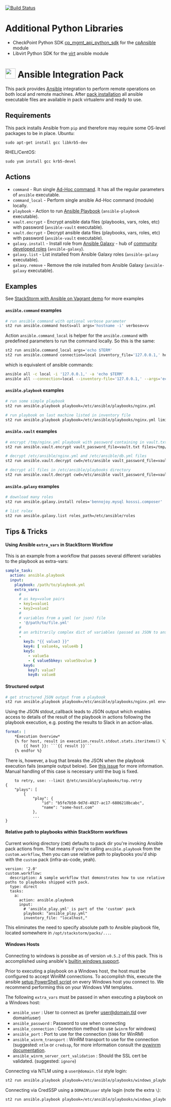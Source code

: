 [![Build Status](https://circleci.com/gh/StackStorm-Exchange/stackstorm-ansible.svg?style=shield)](https://circleci.com/gh/StackStorm-Exchange/stackstorm-ansible)

# Additional Python Libraries
- CheckPoint Python SDK [cp_mgmt_api_python_sdk](https://github.com/CheckPointSW/cp_mgmt_api_python_sdk) for the [cpAnsible](https://github.com/CheckPointSW/cpAnsible) module
- Libvirt Python SDK for the [virt](https://docs.ansible.com/ansible/latest/modules/virt_module.html#virt-module) ansible module

# <img src="http://www.ansible.com/favicon.ico" width="32px" valign="-3px"/> Ansible Integration Pack
This pack provides [Ansible](http://www.ansible.com/) integration to perform remote operations on both local and remote machines.
After [pack installation](http://docs.stackstorm.com/packs.html#getting-a-pack) all ansible executable files are available in pack virtualenv and ready to use.

## Requirements
This pack installs Ansible from `pip` and therefore may require some OS-level packages to be in place.
Ubuntu:
```
sudo apt-get install gcc libkrb5-dev
```
RHEL/CentOS:
```
sudo yum install gcc krb5-devel
```

## Actions
* `command` - Run single [Ad-Hoc command](http://docs.ansible.com/intro_adhoc.html). It has all the regular parameters of `ansible` executable.
* `command_local` - Perform single ansible Ad-Hoc command (module) locally.
* `playbook` - Action to run [Ansible Playbook](http://docs.ansible.com/playbooks.html) (`ansible-playbook` executable).
* `vault.encrypt` - Encrypt ansible data files (playbooks, vars, roles, etc) with password (`ansible-vault` executable).
* `vault.decrypt` - Decrypt ansible data files (playbooks, vars, roles, etc) with password (`ansible-vault` executable).
* `galaxy.install` - Install role from [Ansible Galaxy](http://docs.ansible.com/galaxy.html) - hub of [community developed roles](https://galaxy.ansible.com/) (`ansible-galaxy`).
* `galaxy.list` - List installed from Ansible Galaxy roles (`ansible-galaxy` executable).
* `galaxy.remove` - Remove the role installed from Ansible Galaxy (`ansible-galaxy` executable).

## Examples
See [StackStorm with Ansible on Vagrant demo](https://github.com/StackStorm/st2-ansible-vagrant) for more examples

#### `ansible.command` examples
```sh
# run ansible command with optional verbose parameter
st2 run ansible.command hosts=all args='hostname -i' verbose=vv
```

Action `ansible.command_local` is helper for the `ansible.command` with predefined parameters to run the command locally. So this is the same:
```sh
st2 run ansible.command_local args='echo $TERM'
st2 run ansible.command connection=local inventory_file='127.0.0.1,' hosts=all args='echo $TERM'
```
which is equivalent of ansible commands:
```sh
ansible all -c local -i '127.0.0.1,' -a 'echo $TERM'
ansible all --connection=local --inventory-file='127.0.0.1,' --args='echo $TERM'
```

#### `ansible.playbook` examples
```sh
# run some simple playbook
st2 run ansible.playbook playbook=/etc/ansible/playbooks/nginx.yml

# run playbook on last machine listed in inventory file
st2 run ansible.playbook playbook=/etc/ansible/playbooks/nginx.yml limit='all[-1]'
```

#### `ansible.vault` examples
```sh
# encrypt /tmp/nginx.yml playbook with password containing in vault.txt
st2 run ansible.vault.encrypt vault_password_file=vault.txt files=/tmp/nginx.yml

# decrypt /etc/ansible/nginx.yml and /etc/ansible/db.yml files
st2 run ansible.vault.decrypt cwd=/etc/ansible vault_password_file=vault.txt files='nginx.yml db.yml'

# decrypt all files in /etc/ansible/playbooks directory
st2 run ansible.vault.decrypt cwd=/etc/ansible vault_password_file=vault.txt files='playbooks/*'
```

#### `ansible.galaxy` examples
```sh
# download many roles
st2 run ansible.galaxy.install roles='bennojoy.mysql kosssi.composer'

# list rolex
st2 run ansible.galaxy.list roles_path=/etc/ansible/roles
```

## Tips & Tricks
#### Using Ansible `extra_vars` in StackStorm Workflow
This is an example from a workflow that passes several different
variables to the playbook as extra-vars:

```yaml
sample_task:
  action: ansible.playbook
  input:
    playbook: /path/to/playbook.yml
    extra_vars:
      #
      # as key=value pairs
      - key1=value1
      - key2=value2
      #
      # variables from a yaml (or json) file
      - '@/path/to/file.yml'
      #
      # an arbitrarily complex dict of variables (passed as JSON to ansible)
      -
        key3: "{{ value3 }}"
        key4: [ value4a, value4b ]
        key5:
          - value5a
          - { value5bkey: value5bvalue }
        key6:
          key7: value7
          key8: value8
```

#### Structured output
```sh
# get structured JSON output from a playbook
st2 run ansible.playbook playbook=/etc/ansible/playbooks/nginx.yml env='{"ANSIBLE_STDOUT_CALLBACK":"json"}'
```
Using the JSON stdout_callback leads to JSON output which enables access to details of the result of the playbook in actions following the playbook execution, e.g. posting the results to Slack in an action-alias.
```yaml
format: | 
    *Execution Overview*
    {% for host, result in execution.result.stdout.stats.iteritems() %}
        {{ host }}: ```{{ result }}```
    {% endfor %}
```
There is, however, a bug that breaks the JSON when the playbook execution fails (example output below). See [this issue](https://github.com/ansible/ansible/issues/17122) for more information. Manual handling of this case is necessary until the bug is fixed.
```
	to retry, use: --limit @/etc/ansible/playbooks/top.retry
{
    "plays": [
        {
            "play": {
                "id": "b5fe7b50-9d7d-4927-ac17-6886218bcabc", 
                "name": "some-host.com"
            }, 
            ...
}
```

#### Relative path to playbooks within StackStorm workflows
Current working directory (`CWD`) defaults to pack dir you're invoking Ansible pack actions from.
That means if you're calling `ansible.playbook` from the `custom.workflow`, then you can use relative path to playbooks you'd ship with the `custom` pack (infra-as-code, yeah).
```
version: '2.0'
custom.workflow:
  description: A sample workflow that demonstrates how to use relative paths to playbooks shipped with pack.
  type: direct
  tasks:
    a:
      action: ansible.playbook
      input:
        # 'ansible_play.yml' is part of the 'custom' pack
        playbook: "ansible_play.yml"
        inventory_file: "localhost,"
```
This eliminates the need to specify absolute path to Ansible playbook file, located somewhere in `/opt/stackstorm/packs/...`.

#### Windows Hosts
Connecting to windows is possibe as of version `v0.5.2` of this pack.
This is accomplished using ansible's [builtin windows support](http://docs.ansible.com/ansible/latest/intro_windows.html).

Prior to executing a playbook on a Windows host, the host must be configured to
accept WinRM connections. To accomplish this, execute the ansible [setup PowerShell script](https://github.com/ansible/ansible/blob/devel/examples/scripts/ConfigureRemotingForAnsible.ps1)
on every Windows host you connect to. We recommend performing this on your
Windows VM templates.

The following `extra_vars` must be passed in when executing a playbook on a Windows host:

* `ansible_user` : User to connect as (prefer user@domain.tld over domain\user)
* `ansible_password` : Password to use when connecting
* `ansible_connection` : Connection method to use (`winrm` for windows)
* `ansible_port` : Port to use for the connection (`5986` for WinRM)
* `ansible_winrm_transport` : WinRM transport to use for the connection (suggested: `ntlm` or `credssp`, for more information consult the [pywinrm documentation](https://github.com/diyan/pywinrm/).
* `ansible_winrm_server_cert_validation` : Should the SSL cert be validated. (suggested: `ignore`)


Connecting via NTLM using a `user@domain.tld` style login:

``` sh
st2 run ansible.playbook playbook=/etc/ansible/playbooks/windows_playbook.yaml inventory_file="winvm01.domain.tld," extra_vars='["ansible_user=user@domain.tld","ansible_password=xxx","ansible_port=5986","ansible_connection=winrm","ansible_winrm_server_cert_validation=ignore","ansible_winrm_transport=ntlm"]'
```

Connecting via CredSSP using a `DOMAIN\user` style login (note the extra `\`):

``` sh
st2 run ansible.playbook playbook=/etc/ansible/playbooks/windows_playbook.yaml inventory_file="winvm01.domain.tld," extra_vars='["ansible_user=DOMAIN\\\\user","ansible_password=xxx","ansible_port=5986","ansible_connection=winrm","ansible_winrm_server_cert_validation=ignore","ansible_winrm_transport=credssp"]'
```

